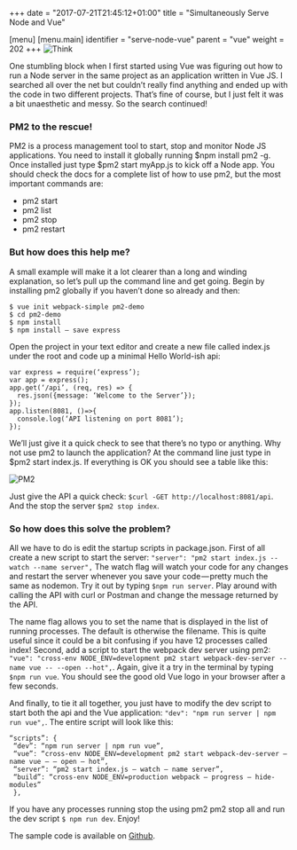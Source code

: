 +++
date = "2017-07-21T21:45:12+01:00"
title = "Simultaneously Serve Node and Vue"

[menu]
  [menu.main]
    identifier = "serve-node-vue"
    parent = "vue"
    weight = 202
+++
![Think](/think.jpg)

One stumbling block when I first started using Vue was figuring out how to run a Node server in the same project as an application written in Vue JS. I searched all over the net but couldn’t really find anything and ended up with the code in two different projects. That’s fine of course, but I just felt it was a bit unaesthetic and messy. So the search continued!

### PM2 to the rescue!
PM2 is a process management tool to start, stop and monitor Node JS applications. You need to install it globally running $npm install pm2 -g. Once installed just type $pm2 start myApp.js to kick off a Node app. You should check the docs for a complete list of how to use pm2, but the most important commands are:
- pm2 start
- pm2 list
- pm2 stop
- pm2 restart

### But how does this help me?
A small example will make it a lot clearer than a long and winding explanation, so let’s pull up the command line and get going. Begin by installing pm2 globally if you haven’t done so already and then:
````
$ vue init webpack-simple pm2-demo
$ cd pm2-demo
$ npm install
$ npm install — save express
````

Open the project in your text editor and create a new file called index.js under the root and code up a minimal Hello World-ish api:
````
var express = require(‘express’);
var app = express();
app.get(‘/api’, (req, res) => {
  res.json({message: ‘Welcome to the Server’});
});
app.listen(8081, ()=>{
  console.log(‘API listening on port 8081’);
});
````

We’ll just give it a quick check to see that there’s no typo or anything. Why not use pm2 to launch the application? At the command line just type in $pm2 start index.js. If everything is OK you should see a table like this:

![PM2](/pm2.png)

Just give the API a quick check: `$curl -GET http://localhost:8081/api`.
And the stop the server `$pm2 stop index`.

### So how does this solve the problem?
All we have to do is edit the startup scripts in package.json. First of all create a new script to start the server: `"server": "pm2 start index.js --watch --name server",`
The watch flag will watch your code for any changes and restart the server whenever you save your code — pretty much the same as nodemon. Try it out by typing `$npm run server`. Play around with calling the API with curl or Postman and change the message returned by the API.

The name flag allows you to set the name that is displayed in the list of running processes. The default is otherwise the filename. This is quite useful since it could be a bit confusing if you have 12 processes called index!
Second, add a script to start the webpack dev server using pm2: `"vue": "cross-env NODE_ENV=development pm2 start webpack-dev-server --name vue -- --open --hot",`.
Again, give it a try in the terminal by typing `$npm run vue`. You should see the good old Vue logo in your browser after a few seconds.

And finally, to tie it all together, you just have to modify the dev script to start both the api and the Vue application: `"dev": "npm run server | npm run vue",`.
The entire script will look like this:
````
“scripts”: {
 “dev”: “npm run server | npm run vue”,
 “vue”: “cross-env NODE_ENV=development pm2 start webpack-dev-server — name vue — — open — hot”,
 “server”: “pm2 start index.js — watch — name server”,
 “build”: “cross-env NODE_ENV=production webpack — progress — hide-modules”
 },
 ````

If you have any processes running stop the using pm2 pm2 stop all and run the dev script `$ npm run dev`.
Enjoy!


The sample code is available on [Github](https://github.com/hfogelberg/pm2-demo).

